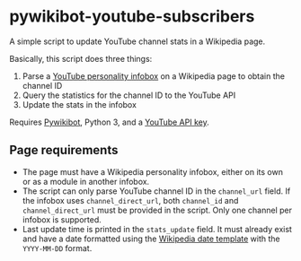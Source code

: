 # pywikibot-youtube-subscribers
A simple script to update YouTube channel stats in a Wikipedia page. 

Basically, this script does three things:
1. Parse a [YouTube personality infobox](https://en.wikipedia.org/wiki/Template:Infobox_YouTube_personality) on a Wikipedia page to obtain the channel ID 
2. Query the statistics for the channel ID to the YouTube API 
3. Update the stats in the infobox

Requires [Pywikibot](https://www.mediawiki.org/wiki/Manual:Pywikibot), Python 3, and a [YouTube API key](https://developers.google.com/youtube/v3/getting-started).

## Page requirements
* The page must have a Wikipedia personality infobox, either on its own or as a module in another infobox.
* The script can only parse YouTube channel ID in the ```channel_url``` field. If the infobox uses ```channel_direct_url```, both ```channel_id``` and ```channel_direct_url``` must be provided in the script. Only one channel per infobox is supported.
* Last update time is printed in the ```stats_update``` field. It must already exist and have a date formatted using the [Wikipedia date template](https://en.wikipedia.org/wiki/Template:Date) with the ```YYYY-MM-DD``` format.
